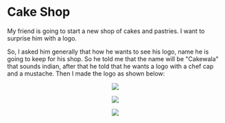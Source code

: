# Cake Shop
My friend is going to start a new shop of cakes and pastries. I want to surprise him with a logo. 

So, I asked him generally that how he wants to see his logo, name he is going to keep for his shop. So he told me that the name will be "Cakewala" that sounds indian, after that he told that he wants a logo with a chef cap and a mustache. Then I made the logo as shown below:

<p text align="center"><img src="https://user-images.githubusercontent.com/54719422/97037828-7c977100-1587-11eb-8870-b5328a0fa08d.png"></p>


<p text align="center"><img src="https://user-images.githubusercontent.com/54719422/97037837-802af800-1587-11eb-92a8-a8845bf94d2d.png"></p>

<p text align="center"><img src="https://user-images.githubusercontent.com/54719422/97037835-7e613480-1587-11eb-8a3f-e0f37249b818.png"></p>


